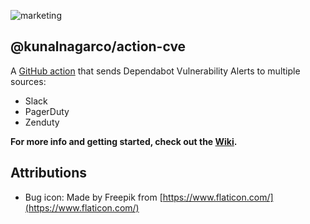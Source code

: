 ![marketing](https://user-images.githubusercontent.com/2741371/146811728-d2d9302b-f7f9-4296-82e3-e9812e562af9.png)

## @kunalnagarco/action-cve

A [GitHub action](https://github.com/features/actions) that sends Dependabot Vulnerability Alerts to multiple sources:

- Slack
- PagerDuty
- Zenduty

**For more info and getting started, check out the [Wiki](https://github.com/kunalnagarco/action-cve/wiki).**

## Attributions

- Bug icon: Made by Freepik from [https://www.flaticon.com/](https://www.flaticon.com/)
